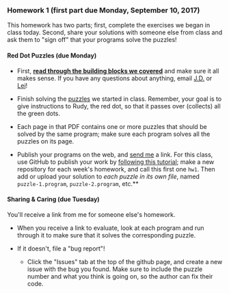 ### Homework 1 (first part due Monday, September 10, 2017)

This homework has two parts; first, complete the exercises we began in class today. Second, share your solutions with someone else from class and ask them to "sign off" that your programs solve the puzzles!

#### Red Dot Puzzles (due Monday)

- First, [**read through the building blocks we covered**](../building-blocks-programs.md) and make sure it all makes sense. If you have any questions about anything, email [J.D.](mailto:jzamfirescupereira@cca.edu) or [Lei](mailto:lxiang@cca.edu)!

- Finish solving the [puzzles](../puzzle-sheets.pdf) we started in class. Remember, your goal is to give instructions to Rudy, the red dot, so that it passes over (collects) all the green dots.

- Each page in that PDF contains one or more puzzles that should be solved by the same program; make sure each program solves all the puzzles on its page.

- Publish your programs on the web, and [send me](mailto:jzamfirescupereira@cca.edu) a link. For this class, use GitHub to publish your work by [following this tutorial](http://github.com/zamfi/github-guide); make a new repository for each week's homework, and call this first one `hw1`. Then add or upload your solution to *each puzzle in its own file*, named `puzzle-1.program`, `puzzle-2.program`, etc.** 

#### Sharing & Caring (due Tuesday)

You'll receive a link from me for someone else's homework.

- When you receive a link to evaluate, look at each program and run through it to make sure that it solves the corresponding puzzle.

- If it doesn't, file a "bug report"!

  - Click the "Issues" tab at the top of the github page, and create a new issue with the bug you found. Make sure to include the puzzle number and what you think is going on, so the author can fix their code.
